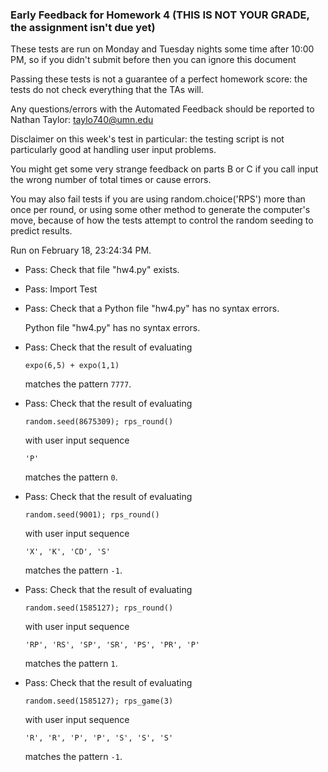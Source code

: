 ### Early Feedback for Homework 4 (THIS IS NOT YOUR GRADE, the assignment isn't due yet)

These tests are run on Monday and Tuesday nights some time after 10:00 PM, so if you didn't submit before then you can ignore this document

Passing these tests is not a guarantee of a perfect homework score: the tests do not check everything that the TAs will.

Any questions/errors with the Automated Feedback should be reported to Nathan Taylor: taylo740@umn.edu

Disclaimer on this week's test in particular: the testing script is not particularly good at handling user input problems.

You might get some very strange feedback on parts B or C if you call input the wrong number of total times or cause errors.

You may also fail tests if you are using random.choice('RPS') more than once per round, or using some other method to generate the computer's move, because of how the tests attempt to control the random seeding to predict results.

Run on February 18, 23:24:34 PM.

+ Pass: Check that file "hw4.py" exists.

+ Pass: Import Test

+ Pass: Check that a Python file "hw4.py" has no syntax errors.

    Python file "hw4.py" has no syntax errors.



+ Pass: 
Check that the result of evaluating
   ```
   expo(6,5) + expo(1,1)
   ```
   matches the pattern `7777`.

   




+ Pass: 
Check that the result of evaluating
   ```
   random.seed(8675309); rps_round()
   ```
   with user input sequence
   ```
   'P'
   ```
   matches the pattern `0`.

   




+ Pass: 
Check that the result of evaluating
   ```
   random.seed(9001); rps_round()
   ```
   with user input sequence
   ```
   'X', 'K', 'CD', 'S'
   ```
   matches the pattern `-1`.

   




+ Pass: 
Check that the result of evaluating
   ```
   random.seed(1585127); rps_round()
   ```
   with user input sequence
   ```
   'RP', 'RS', 'SP', 'SR', 'PS', 'PR', 'P'
   ```
   matches the pattern `1`.

   




+ Pass: 
Check that the result of evaluating
   ```
   random.seed(1585127); rps_game(3)
   ```
   with user input sequence
   ```
   'R', 'R', 'P', 'P', 'S', 'S', 'S'
   ```
   matches the pattern `-1`.

   




